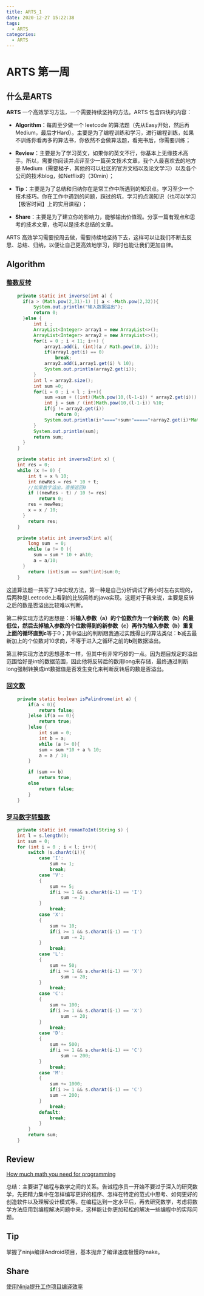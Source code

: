 ```yaml
---
title: ARTS_1
date: 2020-12-27 15:22:38
tags:
  - ARTS
categories:
  - ARTS
---
```


# ARTS 第一周
## 什么是ARTS
**ARTS** 一个高效学习方法，一个需要持续坚持的方法。ARTS 包含四块的内容：

- **Algorithm**：每周至少做一个 leetcode 的算法题（先从Easy开始，然后再Medium，最后才Hard）。主要是为了编程训练和学习，进行编程训练，如果不训练你看再多的算法书，你依然不会做算法题，看完书后，你需要训练；

- **Review**：主要是为了学习英文，如果你的英文不行，你基本上无缘技术高手。所以，需要你阅读并点评至少一篇英文技术文章，我个人最喜欢去的地方是 Medium（需要梯子，其他的可以社区的官方文档以及论文学习）以及各个公司的技术blog，如Netflix的（30min）；

- **Tip**：主要是为了总结和归纳你在是常工作中所遇到的知识点。学习至少一个技术技巧。你在工作中遇到的问题，踩过的坑，学习的点滴知识（也可以学习【极客时间】上的实用课程）；

- **Share**：主要是为了建立你的影响力，能够输出价值观。分享一篇有观点和思考的技术文章，也可以是技术总结的文章。

ARTS 高效学习需要按周去做，需要持续地坚持下去，这样可以让我们不断去反思、总结、归纳，以便让自己更高效地学习，同时也能让我们更加自律。

## Algorithm
### [整数反转](https://leetcode-cn.com/problems/reverse-integer/)

```java
    private static int inverse(int a) {
      if(a > (Math.pow(2,31)-1) || a < -Math.pow(2,32)){
          System.out.println("输入数据溢出");
          return 0;
      }else {
          int i ;
          ArrayList<Integer> array1 = new ArrayList<>();
          ArrayList<Integer> array2 = new ArrayList<>();
          for(i = 0 ; i < 11; i++) {
              array1.add(i, (int)(a / Math.pow(10, i)));
              if(array1.get(i) == 0)
                  break;
              array2.add(i,array1.get(i) % 10);
              System.out.println(array2.get(i));
          }
          int l = array2.size();
          int sum =0;
          for(i = 0 ; i < l ; i++){
              sum =sum + ((int)(Math.pow(10,(l-1-i)) * array2.get(i)));
              int j = sum / (int)Math.pow(10,(l-1-i)) %10;
              if(j != array2.get(i))                                             //如果溢出直接返回
                  return 0;
              System.out.println(i+"===="+sum+"====="+array2.get(i)*Math.pow(10,(l-1-i)));
          }
          System.out.println(sum);
          return sum;
      }
    }

    private static int inverse2(int x) {
    int res = 0;
    while (x != 0) {
        int t = x % 10;
        int newRes = res * 10 + t;
        //如果数字溢出，直接返回0
        if ((newRes - t) / 10 != res)
            return 0;
        res = newRes;
        x = x / 10;
      }
        return res;
    }

    private static int inverse3(int a){
        long sum  = 0;
        while (a != 0 ){
          sum = sum * 10 + a%10;
          a = a/10;
      }
        return (int)sum == sum?(int)sum:0;
    }
```

这道算法题一共写了3中实现方法，第一种是自己分析调试了两小时左右实现的，后两种是Leetcode上看到的比较简练的java实现。这题对于我来说，主要是反转之后的数是否溢出比较难以判断。

第二种实现方法的思想是：将**输入参数（a）**的个位数作为一个**新的数（b）**的最低位，然后去掉输入参数的个位数得到的**新参数（c）**再作为**输入参数（b）**重复上面的循环直到**c**等于0；其中溢出的判断跟我通过实践得出的算法类似：**b**减去最新加上的个位数对10求商，不等于进入之循环之前的**b**则数据溢出。

第三种实现方法的思想基本一样，但其中有非常巧妙的一点。因为题目规定的溢出范围恰好是int的数据范围，因此他将反转后的数用long来存储，最终通过判断long强制转换成int数据值是否发生变化来判断反转后的数是否溢出。

### [回文数](https://leetcode-cn.com/problems/palindrome-number/)
```java
    private static boolean isPalindrome(int a) {
        if(a < 0){
            return false;
        }else if(a == 0){
            return true;
        }else {
            int sum = 0;
            int b = a;
            while (a != 0){
            sum = sum *10 + a % 10;
            a = a / 10;
        }

        if (sum == b)
            return true;
        else
            return false;
        }
    }
```
### [罗马数字转整数](https://leetcode-cn.com/problems/roman-to-integer/)

```java
    private static int romanToInt(String s) {
    int l = s.length();
    int sum = 0;
    for (int i = 0 ; i < l; i++){
        switch (s.charAt(i)){
            case 'I':
                sum += 1;
                break;
            case 'V':
            {
                sum += 5;
                if(i >= 1 && s.charAt(i-1) == 'I')
                    sum -= 2;
            }
                break;
            case 'X':
            {
                sum += 10;
                if(i >= 1 && s.charAt(i-1) == 'I')
                    sum -= 2;
            }
                break;
            case 'L':
            {
                sum += 50;
                if(i >= 1 && s.charAt(i-1) == 'X')
                    sum -= 20;
            }
                break;
            case 'C':
            {
                sum += 100;
                if(i >= 1 && s.charAt(i-1) == 'X')
                    sum -= 20;
            }
                break;
            case 'D':
            {
                sum += 500;
                if(i >= 1 && s.charAt(i-1) == 'C')
                    sum -= 200;
            }
                break;
            case 'M':
            {
                sum += 1000;
                if(i >= 1 && s.charAt(i-1) == 'C')
                sum -= 200;
            }
                break;
            default:
                break;
            }
        }
        return sum;
    }
```

## Review
[How much math you need for programming](https://lispmachine.wordpress.com/2014/12/05/how-much-math-you-need-for-programming/?utm_source=wanqu.co&utm_campaign=Wanqu+Daily&utm_medium=website)

总结：主要讲了编程与数学之间的关系。告诫程序员一开始不要过于深入的研究数学，先把精力集中在怎样编写更好的程序、怎样在特定的范式中思考、如何更好的创造软件以及理解设计模式等。在编程达到一定水平后，再去研究数学，考虑将数学方法应用到编程解决问题中来，这样能让你更加轻松的解决一些编程中的实际问题。

## Tip

掌握了ninja编译Android项目，基本抛弃了编译速度极慢的make。

## Share
[使用Ninja提升工作项目编译效率](https://www.mocuishle.top/2020/12/26/improve-the-complication-efficiency-of-work-items/)
